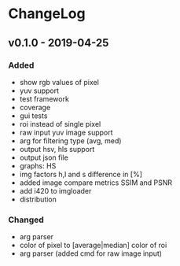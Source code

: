 ChangeLog
==========

v0.1.0 - 2019-04-25
-------------------

### Added
 - show rgb values of pixel
 - yuv support
 - test framework
 - coverage
 - gui tests
 - roi instead of single pixel
 - raw input yuv image support
 - arg for filtering type (avg, med)
 - output hsv, hls support
 - output json file
 - graphs: HS
 - img factors h,l and s difference in [%]
 - added image compare metrics SSIM and PSNR
 - add i420 to imgloader
 - distribution

### Changed
 - arg parser
 - color of pixel to [average|median] color of roi
 - arg parser (added cmd for raw image input)
